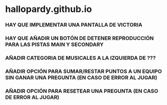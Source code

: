 # hallopardy.github.io

### HAY QUE IMPLEMENTAR UNA PANTALLA DE VICTORIA
### HAY QUE AÑADIR UN BOTÓN DE DETENER REPRODUCCIÓN PARA LAS PISTAS MAIN Y SECONDARY
### AÑADIR CATEGORIA DE MUSICALES A LA IZQUIERDA DE ???
### AÑADIR OPCIÓN PARA SUMAR/RESTAR PUNTOS A UN EQUIPO SIN GANAR UNA PREGUNTA (EN CASO DE ERROR AL JUGAR)
### AÑADIR OPCIÓN PARA RESETEAR UNA PREGUNTA (EN CASO DE ERROR AL JUGAR)
